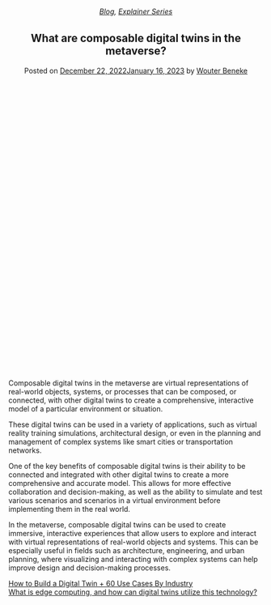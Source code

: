 
<article class="post-12193 post type-post status-publish format-standard has-post-thumbnail hentry category-blog category-explainer-series tag-composable-digital-twins tag-digital-twins" id="post-12193">
<div class="article-inner">
<header class="entry-header">
<div class="entry-header-text entry-header-text-top text-center">
<h6 class="entry-category is-xsmall"><a href="https://xmpro.com/category/blog/" rel="category tag">Blog</a>, <a href="https://xmpro.com/category/blog/explainer-series/" rel="category tag">Explainer Series</a></h6><h1 class="entry-title">What are composable digital twins in the metaverse?</h1><div class="entry-divider is-divider small"></div>
<div class="entry-meta uppercase is-xsmall">
<span class="posted-on">Posted on <a href="https://xmpro.com/what-are-composable-digital-twins-in-the-metaverse/" rel="bookmark"><time class="entry-date published" datetime="2022-12-22T01:31:42+00:00">December 22, 2022</time><time class="updated" datetime="2023-01-16T07:15:04+00:00">January 16, 2023</time></a></span> <span class="byline">by <span class="meta-author vcard"><a class="url fn n" href="https://xmpro.com/author/wbeneke/">Wouter Beneke</a></span></span> </div>
</div>
</header>
<div class="entry-content single-page">
<div class="banner has-hover" id="banner-1680274165">
<div class="banner-inner fill">
<div class="banner-bg fill">
<div class="bg fill bg-fill"></div>
</div>
<div class="banner-layers container">
<div class="fill banner-link"></div>
<div class="text-box banner-layer x50 md-x50 lg-x50 y50 md-y50 lg-y50 res-text" id="text-box-875925457">
<div class="text-box-content text dark">
<div class="text-inner text-center">
</div>
</div>
<style>
#text-box-875925457 {
  width: 60%;
}
#text-box-875925457 .text-box-content {
  font-size: 100%;
}
</style>
</div>
</div>
</div>
<style>
#banner-1680274165 {
  padding-top: 233px;
}
#banner-1680274165 .bg.bg-loaded {
  background-image: url(https://xmpro.com/wp-content/uploads/2022/12/What-Are-Composable-Digital-Twins-In-the-Metaverse-1024x576.jpg);
}
@media (min-width:550px) {
  #banner-1680274165 {
    padding-top: 500px;
  }
}
</style>
</div>
<div class="gap-element clearfix" id="gap-1776945743" style="display:block; height:auto;">
<style>
#gap-1776945743 {
  padding-top: 30px;
}
</style>
</div>
<p>Composable digital twins in the metaverse are virtual representations of real-world objects, systems, or processes that can be composed, or connected, with other digital twins to create a comprehensive, interactive model of a particular environment or situation.</p>
<p>These digital twins can be used in a variety of applications, such as virtual reality training simulations, architectural design, or even in the planning and management of complex systems like smart cities or transportation networks.</p>
<p>One of the key benefits of composable digital twins is their ability to be connected and integrated with other digital twins to create a more comprehensive and accurate model. This allows for more effective collaboration and decision-making, as well as the ability to simulate and test various scenarios and scenarios in a virtual environment before implementing them in the real world.</p>
<p>In the metaverse, composable digital twins can be used to create immersive, interactive experiences that allow users to explore and interact with virtual representations of real-world objects and systems. This can be especially useful in fields such as architecture, engineering, and urban planning, where visualizing and interacting with complex systems can help improve design and decision-making processes.</p>
<div class="blog-share text-center"><div class="is-divider medium"></div><div class="social-icons share-icons share-row relative"><a aria-label="Share on WhatsApp" class="icon button circle is-outline tooltip whatsapp show-for-medium" data-action="share/whatsapp/share" href="whatsapp://send?text=What%20are%20composable%20digital%20twins%20in%20the%20metaverse%3F - https://xmpro.com/what-are-composable-digital-twins-in-the-metaverse/" title="Share on WhatsApp"><i class="icon-whatsapp"></i></a><a aria-label="Share on Facebook" class="icon button circle is-outline tooltip facebook" data-label="Facebook" href="https://www.facebook.com/sharer.php?u=https://xmpro.com/what-are-composable-digital-twins-in-the-metaverse/" onclick="window.open(this.href,this.title,'width=500,height=500,top=300px,left=300px'); return false;" rel="noopener nofollow" target="_blank" title="Share on Facebook"><i class="icon-facebook"></i></a><a aria-label="Share on Twitter" class="icon button circle is-outline tooltip twitter" href="https://twitter.com/share?url=https://xmpro.com/what-are-composable-digital-twins-in-the-metaverse/" onclick="window.open(this.href,this.title,'width=500,height=500,top=300px,left=300px'); return false;" rel="noopener nofollow" target="_blank" title="Share on Twitter"><i class="icon-twitter"></i></a><a aria-label="Email to a Friend" class="icon button circle is-outline tooltip email" href="/cdn-cgi/l/email-protection#ccf3bfb9aea6a9afb8f19ba4adb8e9fefcadbea9e9fefcafa3a1bca3bfadaea0a9e9fefca8a5aba5b8ada0e9fefcb8bba5a2bfe9fefca5a2e9fefcb8a4a9e9fefca1a9b8adbaa9bebfa9e9ff8aeaaea3a8b5f18fa4a9afa7e9fefcb8a4a5bfe9fefca3b9b8e9ff8de9fefca4b8b8bcbfe9ff8de9fe8ae9fe8ab4a1bcbea3e2afa3a1e9fe8abba4adb8e1adbea9e1afa3a1bca3bfadaea0a9e1a8a5aba5b8ada0e1b8bba5a2bfe1a5a2e1b8a4a9e1a1a9b8adbaa9bebfa9e9fe8a" rel="nofollow" title="Email to a Friend"><i class="icon-envelop"></i></a><a aria-label="Pin on Pinterest" class="icon button circle is-outline tooltip pinterest" href="https://pinterest.com/pin/create/button?url=https://xmpro.com/what-are-composable-digital-twins-in-the-metaverse/&amp;media=https://xmpro.com/wp-content/uploads/2022/12/What-Are-Composable-Digital-Twins-In-the-Metaverse-1024x576.jpg&amp;description=What%20are%20composable%20digital%20twins%20in%20the%20metaverse%3F" onclick="window.open(this.href,this.title,'width=500,height=500,top=300px,left=300px'); return false;" rel="noopener nofollow" target="_blank" title="Pin on Pinterest"><i class="icon-pinterest"></i></a><a aria-label="Share on LinkedIn" class="icon button circle is-outline tooltip linkedin" href="https://www.linkedin.com/shareArticle?mini=true&amp;url=https://xmpro.com/what-are-composable-digital-twins-in-the-metaverse/&amp;title=What%20are%20composable%20digital%20twins%20in%20the%20metaverse%3F" onclick="window.open(this.href,this.title,'width=500,height=500,top=300px,left=300px'); return false;" rel="noopener nofollow" target="_blank" title="Share on LinkedIn"><i class="icon-linkedin"></i></a></div></div></div>
<nav class="navigation-post" id="nav-below" role="navigation">
<div class="flex-row next-prev-nav bt bb">
<div class="flex-col flex-grow nav-prev text-left">
<div class="nav-previous"><a href="https://xmpro.com/how-to-build-a-digital-twin-60-use-cases-by-industry/" rel="prev"><span class="hide-for-small"><i class="icon-angle-left"></i></span> How to Build a Digital Twin + 60 Use Cases By Industry</a></div>
</div>
<div class="flex-col flex-grow nav-next text-right">
<div class="nav-next"><a href="https://xmpro.com/what-is-edge-computing-and-how-can-digital-twins-utilize-this-technology/" rel="next">What is edge computing, and how can digital twins utilize this technology? <span class="hide-for-small"><i class="icon-angle-right"></i></span></a></div> </div>
</div>
</nav>
</div>
</article>
<div class="comments-area" id="comments">
</div>
